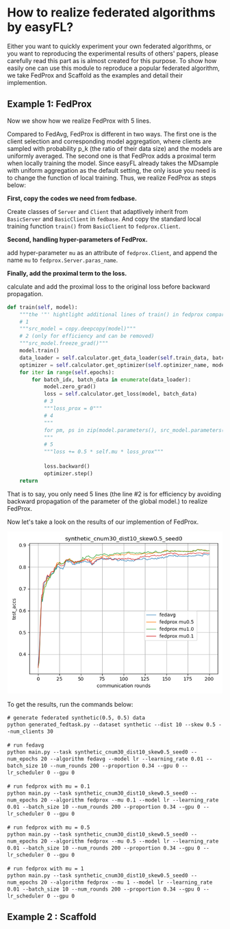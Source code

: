 # How to realize federated algorithms by easyFL?
Either you want to quickly experiment your own federated algorithms, 
or you want to reproducing the experimental results of others' papers, 
please carefully read this part as is almost created for this purpose. 
To show how easily one can use this module to reproduce a popular federated algorithm, 
we take FedProx and Scaffold as the examples and detail their
implemention.
## Example 1: FedProx
Now we show how we realize FedProx with 5 lines.

Compared to FedAvg, FedProx is different in two ways. 
The first one is the client selection and corresponding 
model aggregation, where clients are sampled with probability 
p_k (the ratio of their data size) and the models are uniformly averaged.
The second one is that FedProx adds a proximal term when locally training the model.
Since easyFL already takes the MDsample with uniform aggregation as the default setting, 
the only issue you need is to change the function of local training. 
Thus, we realize FedProx as steps below:

**First, copy the codes we need from fedbase.**

Create classes of `Server` and `Client` that adaptlively inherit from `BasicServer` and `BasicClient` in `fedbase`. 
And copy the standard local training function `train()` from `BasicClient` to `fedprox.Client`. 

**Second, handling hyper-parameters of FedProx.**

add hyper-parameter `mu` as an attribute of `fedprox.Client`, and append the name `mu` to `fedprox.Server.paras_name`.

**Finally, add the proximal term to the loss.**

calculate and add the proximal loss to the original loss before backward propagation.

```python
def train(self, model):
    """the '"' hightlight additional lines of train() in fedprox compared to fedavg"""
    # 1
    """src_model = copy.deepcopy(model)"""
    # 2 (only for efficiency and can be removed)                  
    """src_model.freeze_grad()"""
    model.train()
    data_loader = self.calculator.get_data_loader(self.train_data, batch_size=self.batch_size)
    optimizer = self.calculator.get_optimizer(self.optimizer_name, model, lr=self.learning_rate, weight_decay=self.weight_decay, momentum=self.momentum)
    for iter in range(self.epochs):
        for batch_idx, batch_data in enumerate(data_loader):
            model.zero_grad()
            loss = self.calculator.get_loss(model, batch_data)
            # 3
            """loss_prox = 0"""
            # 4
            """
            for pm, ps in zip(model.parameters(), src_model.parameters()): loss_prox+= torch.sum(torch.pow(pm-ps,2))
            """
            # 5
            """loss += 0.5 * self.mu * loss_prox""" 
       
            loss.backward()
            optimizer.step()
    return
```
 
 That is to say, you only need 5 lines 
 (the line #2 is for efficiency by avoiding backward propagation of the parameter of the global model.)
 to realize FedProx.
 
 Now let's take a look on the results of our implemention of FedProx.
 
 ![image](https://github.com/WwZzz/myfigs/blob/master/fig01_testacc_for_synthetic_0505_fedprox.png)
 
To get the results, run the commands below:

```
# generate federated synthetic(0.5, 0.5) data
python generated_fedtask.py --dataset synthetic --dist 10 --skew 0.5 --num_clients 30

# run fedavg
python main.py --task synthetic_cnum30_dist10_skew0.5_seed0 --num_epochs 20 --algorithm fedavg --model lr --learning_rate 0.01 --batch_size 10 --num_rounds 200 --proportion 0.34 --gpu 0 --lr_scheduler 0 --gpu 0 

# run fedprox with mu = 0.1
python main.py --task synthetic_cnum30_dist10_skew0.5_seed0 --num_epochs 20 --algorithm fedprox --mu 0.1 --model lr --learning_rate 0.01 --batch_size 10 --num_rounds 200 --proportion 0.34 --gpu 0 --lr_scheduler 0 --gpu 0 

# run fedprox with mu = 0.5
python main.py --task synthetic_cnum30_dist10_skew0.5_seed0 --num_epochs 20 --algorithm fedprox --mu 0.5 --model lr --learning_rate 0.01 --batch_size 10 --num_rounds 200 --proportion 0.34 --gpu 0 --lr_scheduler 0 --gpu 0 

# run fedprox with mu = 1
python main.py --task synthetic_cnum30_dist10_skew0.5_seed0 --num_epochs 20 --algorithm fedprox --mu 1 --model lr --learning_rate 0.01 --batch_size 10 --num_rounds 200 --proportion 0.34 --gpu 0 --lr_scheduler 0 --gpu 0
```
 ## Example 2 : Scaffold
